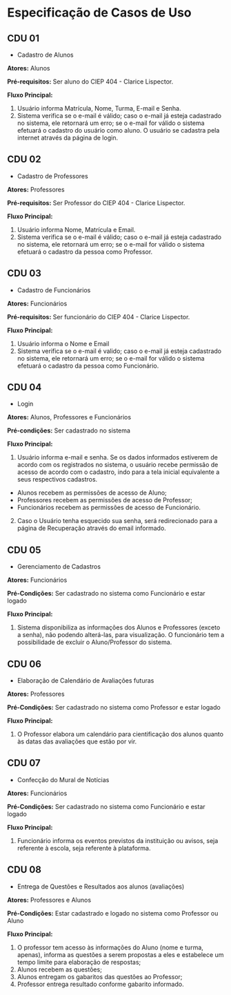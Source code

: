 # Especificação de Casos de Uso

## CDU 01
- Cadastro de Alunos

**Atores:** Alunos

**Pré-requisitos:** Ser aluno do CIEP 404 - Clarice Lispector.

**Fluxo Principal:**
1. Usuário informa Matrícula, Nome, Turma, E-mail e Senha.
2. Sistema verifica se o e-mail é válido; caso o e-mail já esteja cadastrado no sistema, ele retornará um erro; se o e-mail for válido o sistema efetuará o cadastro do usuário como aluno. O usuário se cadastra pela internet através da página de login. 

## CDU 02

- Cadastro de Professores

**Atores:** Professores

**Pré-requisitos:** Ser Professor do CIEP 404 - Clarice Lispector.

**Fluxo Principal:**
1. Usuário informa Nome, Matrícula e Email.
2. Sistema verifica se o e-mail é válido; caso o e-mail já esteja cadastrado no sistema, ele retornará um erro; se o e-mail for válido o sistema efetuará o cadastro da pessoa como Professor.

## CDU 03

- Cadastro de Funcionários

**Atores:** Funcionários

**Pré-requisitos:** Ser funcionário do CIEP 404 - Clarice Lispector.

**Fluxo Principal:**
1. Usuário informa o Nome e Email
2. Sistema verifica se o e-mail é valido; caso o e-mail já esteja cadastrado no sistema, ele retornará um erro; se o e-mail for válido o sistema efetuará o cadastro da pessoa como Funcionário.

## CDU 04

- Login

**Atores:** Alunos, Professores e Funcionários

**Pré-condições:** Ser cadastrado no sistema

**Fluxo Principal:**

1. Usuário informa e-mail e senha. Se os dados informados estiverem de acordo com os registrados no sistema, o usuário recebe permissão de acesso de acordo com o cadastro, indo para a tela inicial equivalente a seus respectivos cadastros.
+ Alunos recebem as permissões de acesso de Aluno;
+ Professores recebem as permissões de acesso de Professor;
+ Funcionários recebem as permissões de acesso de Funcionário.

2. Caso o Usuário tenha esquecido sua senha, será redirecionado para a página de Recuperação através do email informado.

## CDU 05

- Gerenciamento de Cadastros

**Atores:** Funcionários

**Pré-Condições:** Ser cadastrado no sistema como Funcionário e estar logado

**Fluxo Principal:**
1. Sistema disponibiliza as informações dos Alunos e Professores (exceto a senha), não podendo alterá-las, para visualização. O funcionário tem a possibilidade de excluir o Aluno/Professor do sistema.

## CDU 06

- Elaboração de Calendário de Avaliações futuras

**Atores:** Professores

**Pré-Condições:** Ser cadastrado no sistema como Professor e estar logado

**Fluxo Principal:**
1. O Professor elabora um calendário para cientificação dos alunos quanto às datas das avaliações que estão por vir.

## CDU 07

- Confecção do Mural de Notícias

**Atores:** Funcionários

**Pré-Condições:** Ser cadastrado no sistema como Funcionário e estar logado

**Fluxo Principal:**
1. Funcionário informa os eventos previstos da instituição ou avisos, seja referente à escola, seja referente à plataforma.

## CDU 08

- Entrega de Questões e Resultados aos alunos (avaliações)

**Atores:** Professores e Alunos

**Pré-Condições:** Estar cadastrado e logado no sistema como Professor ou Aluno

**Fluxo Principal:**
1. O professor tem acesso às informações do Aluno (nome e turma, apenas), informa as questões a serem propostas a eles e estabelece um tempo limite para elaboração de respostas;
2. Alunos recebem as questões;
3. Alunos entregam os gabaritos das questões ao Professor;
4. Professor entrega resultado conforme gabarito informado.


